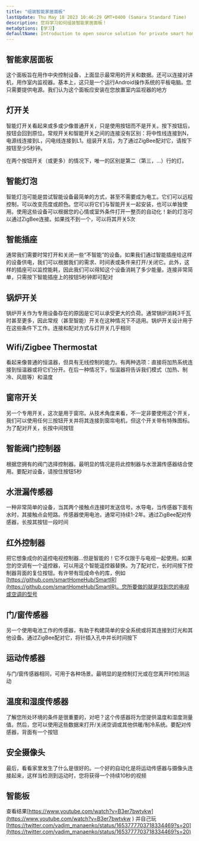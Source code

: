 ```yaml
---
title: "组装智能家居面板"
lastUpdate: Thu May 18 2023 10:46:29 GMT+0400 (Samara Standard Time)
description: 您将学习如何组装智能家居面板！
metaOptions: [学习]
defaultName: Introduction to open source solution for private smart homes
---
```


<LessonImages imageClasses="mb" src="smart-home-intro/spring-school-2023-smart-stand-intro.gif" />

## 智能家居面板 

这个面板旨在用作中央控制设备，上面显示最常用的开关和数据。还可以连接对讲机，用作室内监视器。基本上，这只是一个运行Android操作系统的平板电脑。您只需要提供电源。我们认为这个面板应安装在您放置室内监视器的地方

<LessonVideo :videos="[{src: 'https://crustipfs.info/ipfs/QmcbdAJqbwHAQ3NeyWQUwSoS4drDexa3AEs7HXuM1BrUT1', type: 'webm'}]" cover="smart-home-intro/assembling-smart-home-board-1.png" />


## 灯开关

智能灯开关看起来或多或少像普通开关，只是使用按钮而不是开关。按下按钮后，按钮会回到原位。常规开关和智能开关之间的连接没有区别：将中性线连接到N，电源线连接到L，闪电线连接到L1。组装开关后，为了通过ZigBee配对它，请按下按钮至少5秒钟。

<LessonVideo :videos="[{src: 'https://crustipfs.info/ipfs/Qmb138DiQWWBgowMj2fC9kmiGYh9WEeytteSkqumWCv2LB', type: 'webm'}]" cover="smart-home-intro/assembling-smart-home-board-2.png" />

在两个按钮开关（或更多）的情况下，唯一的区别是第二（第三，...）行的灯。 

<LessonVideo :videos="[{src: 'https://crustipfs.info/ipfs/QmZiStYZG4rmyNPXXmCXsVPm7witPpnNJMBzD8GtxedgPo', type: 'webm'}]" cover="smart-home-intro/assembling-smart-home-board-3.png" />

## 智能灯泡 

智能灯泡可能是尝试智能设备最简单的方式，甚至不需要成为电工。它们可以远程控制，可以改变亮度或颜色。您可以将它们与智能开关一起安装，也可以单独使用。使用这些设备可以根据您的心情或室外条件打开一整页的自动化！新的灯泡可以通过ZigBee连接。如果找不到一个，可以将其开关5次


<LessonVideo :videos="[{src: 'https://crustipfs.info/ipfs/QmbiMHLJqnDpr1Whzvo6Y7zE33cQPuTs7furbt3JW2uiek', type: 'webm'}]" cover="smart-home-intro/assembling-smart-home-board-4.png" />

<LessonVideo :videos="[{src: 'https://crustipfs.info/ipfs/QmTzK4dY168HVgLvVBsRxR4M4vda55XC7pFhpW5kRexujQ', type: 'webm'}]" cover="smart-home-intro/assembling-smart-home-board-5.png" />

<LessonVideo :videos="[{src: 'https://crustipfs.info/ipfs/QmNZFpvVUavKc1Za9SeXqikrfySsfFHuVrkdzgbVB8um7T', type: 'webm'}]" cover="smart-home-intro/assembling-smart-home-board-6.png" />

## 智能插座 

通常我们需要时常打开和关闭一些“不智能”的设备。如果我们通过智能插座给这样的设备供电，我们可以根据我们的需求、时间表或条件来打开/关闭它。此外，这样的插座可以监控能耗，因此我们可以得知这个设备消耗了多少能量。连接非常简单，只需按下智能插座上的按钮5秒钟即可配对

<LessonVideo :videos="[{src: 'https://crustipfs.info/ipfs/QmRtmKXSv7csHLbKVuZkoA5Eb2zyTkEAbUxLYT6Qt1yxZH', type: 'webm'}]" cover="smart-home-intro/assembling-smart-home-board-7.png" />

## 锅炉开关 

锅炉开关作为专用设备存在的原因是它可以承受更大的负荷。通常锅炉消耗3千瓦时甚至更多，因此常规（甚至智能）开关在这种情况下不适用。锅炉开关设计用于在这些条件下工作。连接和配对方式与灯开关几乎相同

<LessonVideo :videos="[{src: 'https://crustipfs.info/ipfs/QmNZyRtXXRYCrAQe6s6ZFJLXtUrH7SZHJC1Bt61kTrRX54', type: 'webm'}]" cover="smart-home-intro/assembling-smart-home-board-8.png" />

## Wifi/Zigbee Thermostat

看起来像普通的恒温器，但具有无线控制的能力。有两种选项：直接将加热系统连接到恒温器或将它们分开。在后一种情况下，恒温器将告诉我们模式（加热、制冷、风扇等）和温度

<LessonVideo :videos="[{src: 'https://crustipfs.info/ipfs/QmRjxo9EGUvQiMm84xvXCL6LfrQJYza71vmFsa9Zpy7qmz', type: 'webm'}]" cover="smart-home-intro/assembling-smart-home-board-9.png" />

## 窗帘开关

另一个专用开关，这次是用于窗帘。从技术角度来看，不一定非要使用这个开关，我们可以使用任何三按钮开关并将其连接到窗帘电机，但这个开关带有特殊图标。为了配对开关，长按中间按钮

<LessonVideo :videos="[{src: 'https://crustipfs.info/ipfs/QmRpEpZbyNkzby8Sk22Ymz59DbAcnty1B1osWc2kZr5FZ7', type: 'webm'}]" cover="smart-home-intro/assembling-smart-home-board-10.png" />

## 智能阀门控制器

根据您拥有的阀门选择控制器。最明显的情况是将此控制器与水泄漏传感器结合使用。要配对设备，请按住按钮5秒

<LessonVideo :videos="[{src: 'https://crustipfs.info/ipfs/QmcjZcJ6P8Q5yUfSRx8R2mR4A7r2fi5bLs5uoUr3EAXLZs', type: 'webm'}]" cover="smart-home-intro/assembling-smart-home-board-11.png" />

## 水泄漏传感器

一种非常简单的设备，当其两个接触点连接时发送信号。水导电，当传感器下面有水时，其接触点会短路。传感器使用电池，通常可持续1-2年。通过ZigBee配对传感器，长按其按钮一段时间 

<LessonVideo :videos="[{src: 'https://crustipfs.info/ipfs/QmbgetJK1E8qQMcnBVREutpy8tKfbesqaxXiebjzpoyrdV', type: 'webm'}]" cover="smart-home-intro/assembling-smart-home-board-12.png" />

## 红外控制器

把它想象成你的遥控电视控制器...但是智能的！它不仅限于与电视一起使用。如果您的空调有一个遥控器，可以用这个智能遥控器替换。为了配对它，长时间按下控制器背面的复位按钮。有许带有现成命令的库，例如[https://github.com/smartHomeHub/SmartIR](https://github.com/smartHomeHub/SmartIR)。您所要做的就是找到您的电视或空调的型号

<LessonVideo :videos="[{src: 'https://crustipfs.info/ipfs/QmVjj92fMLbA6QJ5QhnmiqBT1huD5b7xyfi3VadHFDYwtm', type: 'webm'}]" cover="smart-home-intro/assembling-smart-home-board-13.png" />

## 门/窗传感器

另一个使用电池工作的传感器，有助于构建简单的安全系统或将其连接到灯光和其他设备。通过ZigBee配对它，将针插入孔中并长时间按下

<LessonVideo :videos="[{src: 'https://crustipfs.info/ipfs/QmZyb66dKEqk9iCVKhaBk5ZKASi7dXdFSg2CBXY1fwuu5J', type: 'webm'}]" cover="smart-home-intro/assembling-smart-home-board-14.png" />

## 运动传感器
与门/窗传感器相同，可用于各种场景。最明显的是控制灯光或在您离开时检测运动

<LessonVideo :videos="[{src: 'https://crustipfs.info/ipfs/QmUA7TLg12pkhkbdGH6fwNDasU1kiyLHBJSutA2YG71Mka', type: 'webm'}]" cover="smart-home-intro/assembling-smart-home-board-15.png" />


## 温度和湿度传感器

了解您所处环境的条件是很重要的，对吧？这个传感器将为您提供温度和湿度测量值。然后，您可以使用这些数据来打开/关闭空调或其他供暖/制冷系统。要配对传感器，背面有一个按钮 

<LessonVideo :videos="[{src: 'https://crustipfs.info/ipfs/QmayYFowfJVwQBVxPUSvi5inedqKzhyRZXp8fBUUayJnqH', type: 'webm'}]" cover="smart-home-intro/assembling-smart-home-board-16.png" />

## 安全摄像头

最后，看看家里发生了什么是很好的。一个好的自动化是将运动传感器与摄像头连接起来，这样当检测到运动时，您将获得一个持续10秒的视频 

<LessonVideo :videos="[{src: 'https://crustipfs.info/ipfs/QmX8nnDCgTx2kuwfAGv6B4orkEg4w6phtJtxSp44HfdD9T', type: 'webm'}]" cover="smart-home-intro/assembling-smart-home-board-17.png"  />


## 智能板 
查看结果[https://www.youtube.com/watch?v=B3er7bwtvkw](https://www.youtube.com/watch?v=B3er7bwtvkw )
并自己玩[https://twitter.com/vadim_manaenko/status/1653777703718334469?s=20](https://twitter.com/vadim_manaenko/status/1653777703718334469?s=20)

